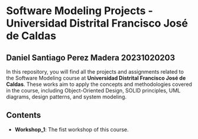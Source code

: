 # Software Modeling Projects - Universidad Distrital Francisco José de Caldas

## Daniel Santiago Perez Madera 20231020203

In this repository, you will find all the projects and assignments related to the Software Modeling course at **Universidad Distrital Francisco José de Caldas**. These works aim to apply the concepts and methodologies covered in the course, including Object-Oriented Design, SOLID principles, UML diagrams, design patterns, and system modeling.

## Contents

- **Workshop_1**: The fist workshop of this course.
